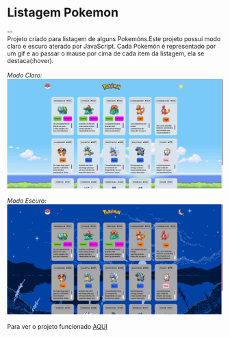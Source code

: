 # Listagem Pokemon
--
<br>
Projeto criado para listagem de alguns Pokemóns.Este projeto possui modo claro e escuro aterado por JavaScript.
Cada Pokemón é representado por um gif e ao passar o mause por cima de cada item da listagem, ela se destaca(:hover).
<br><br>
*Modo Claro:*
![](./imagens/pokemon-claro.png)
<br><br>
*Modo Escuro:*
![](./imagens/pokemon-escuro.png)
<br><br>
Para ver o projeto funcionado [AQUI](https://wilgnerfrasao.github.io/projeto-listagem-pokemon/)


